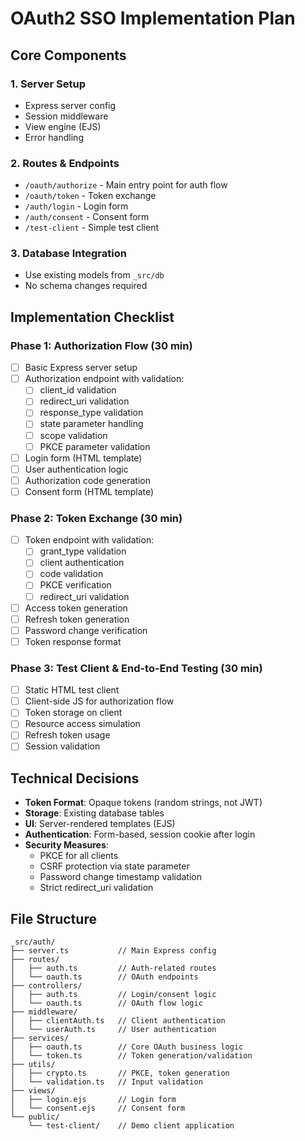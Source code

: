 # OAuth2 SSO Implementation Plan

## Core Components

### 1. Server Setup
- Express server config
- Session middleware
- View engine (EJS)
- Error handling

### 2. Routes & Endpoints
- `/oauth/authorize` - Main entry point for auth flow
- `/oauth/token` - Token exchange
- `/auth/login` - Login form
- `/auth/consent` - Consent form
- `/test-client` - Simple test client

### 3. Database Integration
- Use existing models from `_src/db`
- No schema changes required

## Implementation Checklist

### Phase 1: Authorization Flow (30 min)
- [ ] Basic Express server setup
- [ ] Authorization endpoint with validation:
  - [ ] client_id validation
  - [ ] redirect_uri validation  
  - [ ] response_type validation
  - [ ] state parameter handling
  - [ ] scope validation
  - [ ] PKCE parameter validation
- [ ] Login form (HTML template)
- [ ] User authentication logic
- [ ] Authorization code generation
- [ ] Consent form (HTML template)

### Phase 2: Token Exchange (30 min)
- [ ] Token endpoint with validation:
  - [ ] grant_type validation
  - [ ] client authentication
  - [ ] code validation
  - [ ] PKCE verification
  - [ ] redirect_uri validation
- [ ] Access token generation
- [ ] Refresh token generation
- [ ] Password change verification
- [ ] Token response format

### Phase 3: Test Client & End-to-End Testing (30 min)
- [ ] Static HTML test client
- [ ] Client-side JS for authorization flow
- [ ] Token storage on client
- [ ] Resource access simulation
- [ ] Refresh token usage
- [ ] Session validation

## Technical Decisions

- **Token Format**: Opaque tokens (random strings, not JWT)
- **Storage**: Existing database tables
- **UI**: Server-rendered templates (EJS)
- **Authentication**: Form-based, session cookie after login
- **Security Measures**:
  - PKCE for all clients
  - CSRF protection via state parameter
  - Password change timestamp validation
  - Strict redirect_uri validation

## File Structure

```
_src/auth/
├── server.ts           // Main Express config
├── routes/
│   ├── auth.ts         // Auth-related routes
│   └── oauth.ts        // OAuth endpoints
├── controllers/
│   ├── auth.ts         // Login/consent logic
│   └── oauth.ts        // OAuth flow logic
├── middleware/
│   ├── clientAuth.ts   // Client authentication
│   └── userAuth.ts     // User authentication
├── services/
│   ├── oauth.ts        // Core OAuth business logic
│   └── token.ts        // Token generation/validation
├── utils/
│   ├── crypto.ts       // PKCE, token generation
│   └── validation.ts   // Input validation
├── views/
│   ├── login.ejs       // Login form
│   └── consent.ejs     // Consent form
└── public/
    └── test-client/    // Demo client application